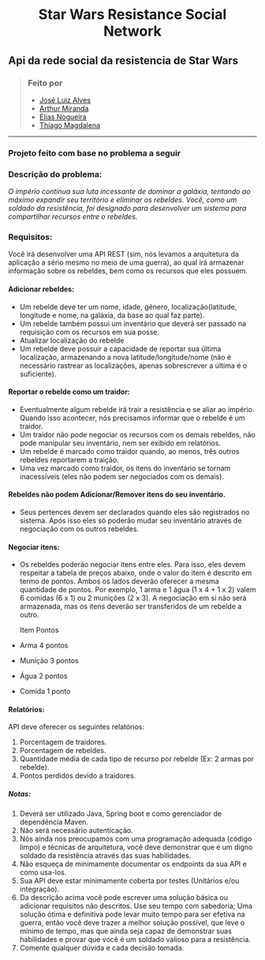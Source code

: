 <h1 align="center">Star Wars Resistance Social Network</h1>
       
## Api da rede social da resistencia de Star Wars

> ### Feito por 
>
> - [José Luiz Alves](https://github.com/luiz92) 
> - [Arthur Miranda](https://github.com/arthmrnd)   
> - [Elias Nogueira](https://github.com/lyusk8)    
> - [Thiago Magdalena](https://github.com/thiagomag)      
  

---------------------------------------------------------------------------------
### Projeto feito com base no problema a seguir

### Descrição do problema:
*O império continua sua luta incessante de dominar a galáxia, tentando ao máximo expandir seu território e eliminar os rebeldes. Você, como um soldado da resistência, foi designado para desenvolver um sistema para compartilhar recursos entre o rebeldes.*

### Requisitos:
Você irá desenvolver uma API REST (sim, nós levamos a arquitetura da aplicação a sério mesmo no meio de uma guerra), ao qual irá armazenar informação sobre os rebeldes, bem como os recursos que eles possuem.      

#### Adicionar rebeldes:
 - Um rebelde deve ter um nome, idade, gênero, localização(latitude, longitude e nome, na galáxia, da base ao qual faz parte).
 - Um rebelde também possui um inventário que deverá ser passado na requisição com os recursos em sua posse.
 - Atualizar localização do rebelde
 - Um rebelde deve possuir a capacidade de reportar sua última localização, armazenando a nova latitude/longitude/nome (não é necessário rastrear as localizações, apenas sobrescrever a última é o suficiente).

#### Reportar o rebelde como um traidor:
 - Eventualmente algum rebelde irá trair a resistência e se aliar ao império. Quando isso acontecer, nós precisamos informar que o rebelde é um traidor.
 - Um traidor não pode negociar os recursos com os demais rebeldes, não pode manipular seu inventário, nem ser exibido em relatórios.
 - Um rebelde é marcado como traidor quando, ao menos, três outros rebeldes reportarem a traição.
 - Uma vez marcado como traidor, os itens do inventário se tornam inacessíveis (eles não podem ser negociados com os demais).
  
#### Rebeldes não podem Adicionar/Remover itens do seu inventário.
 - Seus pertences devem ser declarados quando eles são registrados no sistema. Após isso eles só poderão mudar seu inventário através de negociação com os outros rebeldes.    


#### Negociar itens:
 - Os rebeldes poderão negociar itens entre eles. Para isso, eles devem respeitar a tabela de preços abaixo, onde o valor do item é descrito em termo de pontos. Ambos os lados deverão oferecer a mesma quantidade de pontos. Por exemplo, 1 arma e 1 água (1 x 4 + 1 x 2) valem 6 comidas (6 x 1) ou 2 munições (2 x 3). A negociação em si não será armazenada, mas os itens deverão ser transferidos de um rebelde a outro.

   Item    Pontos
 - Arma    4 pontos
 - Munição 3 pontos
 - Água    2 pontos
 - Comida  1 ponto


#### Relatórios:
      
   API deve oferecer os seguintes relatórios:

 1. Porcentagem de traidores.
 2. Porcentagem de rebeldes.
 3. Quantidade média de cada tipo de recurso por rebelde (Ex: 2 armas por rebelde).
 4. Pontos perdidos devido a traidores.
      
      
##### Notas:

 1. Deverá ser utilizado Java, Spring boot e como gerenciador de dependência Maven.
 2. Não será necessário autenticação.
 3. Nós ainda nos preocupamos com uma programação adequada (código limpo) e técnicas de arquitetura, você deve demonstrar que é um digno soldado da resistência através das suas habilidades.
 4. Não esqueça de minimamente documentar os endpoints da sua API e como usa-los.
 5. Sua API deve estar minimamente coberta por testes (Unitários e/ou integração).
 6. Da descrição acima você pode escrever uma solução básica ou adicionar requisitos não descritos. Use seu tempo com sabedoria; Uma solução ótima e definitiva pode levar muito tempo para ser efetiva na guerra, então você deve trazer a melhor solução possível, que leve o mínimo de tempo, mas que ainda seja capaz de demonstrar suas habilidades e provar que você é um soldado valioso para a resistência.
 7. Comente qualquer dúvida e cada decisão tomada.
